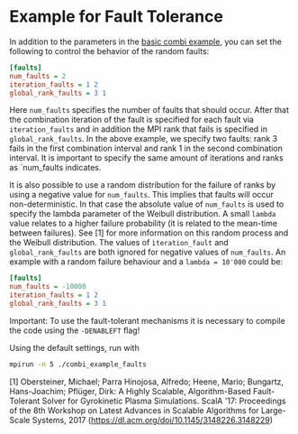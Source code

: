 # Example for Fault Tolerance

In addition to the parameters in the [basic combi example](../combi_example/README.md),
you can set the following to control the behavior of the random faults:

```ini
[faults]
num_faults = 2
iteration_faults = 1 2
global_rank_faults = 3 1
```

Here `num_faults` specifies the number of faults that should occur. After that the combination iteration of the fault is specified for each fault via `iteration_faults` and in addition the MPI rank that fails is specified in `global_rank_faults`. In the above example, we specify two faults: rank 3 fails in the first combination interval and rank 1 in the second combination interval. It is important to specify the same amount of iterations and ranks as `num_faults indicates.

It is also possible to use a random distribution for the failure of ranks by using a negative value for `num_faults`. This implies that faults will occur non-deterministic. In that case the absolute value of `num_faults` is used to specify the lambda parameter of the Weibull distribution. A small `lambda` value relates to a higher failure probability (it is related to the mean-time between failures). See [1] for more information on this random process and the Weibull distribution. The values of `ìteration_fault` and `global_rank_faults` are both ignored for negative values of `num_faults`. An example with a random failure behaviour and a `lambda = 10'000` could be:

```ini
[faults]
num_faults = -10000
iteration_faults = 1 2
global_rank_faults = 3 1
```

Important: To use the fault-tolerant mechanisms it is necessary to compile the code using the `-DENABLEFT` flag!

Using the default settings, run with

```bash
mpirun -n 5 ./combi_example_faults
```

[1] Obersteiner, Michael; Parra Hinojosa, Alfredo; Heene, Mario; Bungartz, Hans-Joachim; Pflüger, Dirk: A Highly Scalable, Algorithm-Based Fault-Tolerant Solver for Gyrokinetic Plasma Simulations. ScalA '17: Proceedings of the 8th Workshop on Latest Advances in Scalable Algorithms for Large-Scale Systems, 2017 (https://dl.acm.org/doi/10.1145/3148226.3148229)
